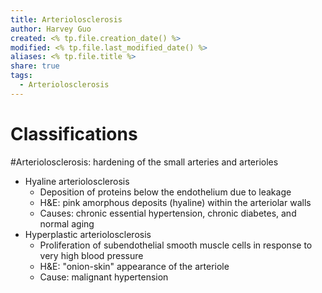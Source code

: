 ```yaml
---
title: Arteriolosclerosis
author: Harvey Guo
created: <% tp.file.creation_date() %>
modified: <% tp.file.last_modified_date() %>
aliases: <% tp.file.title %>
share: true
tags:
  - Arteriolosclerosis
---
```



# Classifications
#Arteriolosclerosis: hardening of the small arteries and arterioles 
- Hyaline arteriolosclerosis
	- Deposition of proteins below the endothelium due to leakage
	- H&E: pink amorphous deposits (hyaline) within the arteriolar walls 
	- Causes: chronic essential hypertension, chronic diabetes, and normal aging
- Hyperplastic arteriolosclerosis
	- Proliferation of subendothelial smooth muscle cells in response to very high blood pressure
	- H&E: "onion-skin" appearance of the arteriole 
	- Cause: malignant hypertension